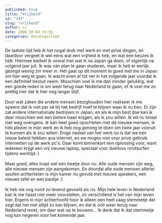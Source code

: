 ```yaml
---
published: true
title: "Vrijheid"
id: "143"
slug: "vrijheid"
author: rv
date: 2006-10-04 15:56
categories: Uncategorized
---
```

De laatste tijd heb ik het nogal druk met werk en met privé dingen, en daardoor vergeet ik wel eens wat een vrijheid ik heb, en wat een keuzes ik heb. Hiermee bedoel ik vooral met wat ik na Japan ga doen, of eigenlijk na volgend jaar juli. Ik was van plan te gaan studeren, maar ik heb er eerlijk gezegd weinig zin meer in. Het gaat op dit moment te goed met me in Japan om hier weg te gaan. Ik wacht even af tot ver in het volgende jaar voordat ik een definitief besluit neem. Misschien voel ik me dan minder gelukkig, wat een goede reden is om weer terug naar Nederland te gaan, of ik voel me zo prettig hier dat ik hier nog langer blijf.<br /><br />Door wat zaken die andere mensen bezighouden hier realiseer ik me opeens dat ik niet per sé bij het bedrijf hoef te blijven waar ik nu ben. Er zijn zat andere internationale bedrijven in Japan, en als ik mijn best doe kan ik daar misschien wel een betere baan krijgen, als ik zou willen. Ik wil nu totaal niet weg overigens. Ik kan heel goed opschieten met de nieuwe mensen, ik heb plezier in mijn werk en ik heb nog genoeg te doen om twee jaar vooruit te kunnen als ik zou willen. Enige nadeel van het werk nu is dat we een nieuw beleid hebben qua internet, en we mogen niet voor privé gebruik internetten op de werk pc's. Daar komt binnenkort een oplossing voor, want iedereen krijgt een vrij nieuwe laptop, speciaal voor doelloos rondsurfen tijdens werktijd :)<br /><br />Maar goed, alles loopt wel een beetje door nu. Alle oude mensen zijn weg, alle nieuwe mensen zijn aangekomen. En doordat alle oude mensen allerlei spullen achterlieten is mijn kamer nu gevuld met nieuwe speakers, een nieuwe tafel en een bankje :)<br /><br />Ik heb me nog nooit zo levend gevoeld als nu. Mijn hele leven in Nederland kan ik me haast niet meer voorstellen, zo verschillend is het van mijn leven hier. Ergens in mijn achterhoofd hoor ik alleen een heel vaag stemmetje dat zegt dat het niet altijd zo kan blijven, en dat ik ooit weer terug naar Nederland moet, om daar wat op te bouwen... Ik denk dat ik dat stemmetje nog kan negeren voor het komende jaar.